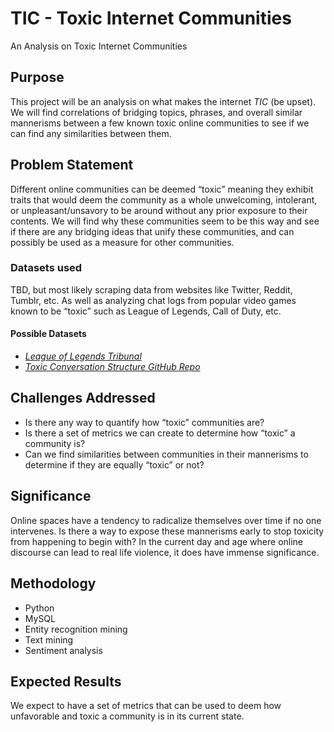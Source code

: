 # TIC - Toxic Internet Communities

An Analysis on Toxic Internet Communities

## Purpose

This project will be an analysis on what makes the internet *TIC* (be upset).
We will find correlations of bridging topics, phrases, and overall similar mannerisms between a few known toxic online communities to see if we can find any similarities between them.

## Problem Statement

Different online communities can be deemed “toxic” meaning they exhibit traits that would deem the community as a whole unwelcoming, intolerant, or unpleasant/unsavory to be around without any prior exposure to their contents.
We will find why these communities seem to be this way and see if there are any bridging ideas that unify these communities, and can possibly be used as a measure for other communities.

### Datasets used

TBD, but most likely scraping data from websites like Twitter, Reddit, Tumblr, etc. As well as analyzing chat logs from popular video games known to be “toxic” such as League of Legends, Call of Duty, etc.

#### Possible Datasets

- *[League of Legends Tribunal](https://www.kaggle.com/datasets/simshengxue/league-of-legends-tribunal-chatlogs)*
- *[Toxic Conversation Structure GitHub Repo](https://github.com/msaveski/toxic_conversation_structure)*

## Challenges Addressed

- Is there any way to quantify how “toxic” communities are?
- Is there a set of metrics we can create to determine how “toxic” a community is?
- Can we find similarities between communities in their mannerisms to determine if they are equally “toxic” or not?

## Significance

Online spaces have a tendency to radicalize themselves over time if no one intervenes. Is there a way to expose these mannerisms early to stop toxicity from happening to begin with?
In the current day and age where online discourse can lead to real life violence, it does have immense significance.

## Methodology

- Python
- MySQL
- Entity recognition mining
- Text mining
- Sentiment analysis

## Expected Results

We expect to have a set of metrics that can be used to deem how unfavorable and toxic a community is in its current state.

